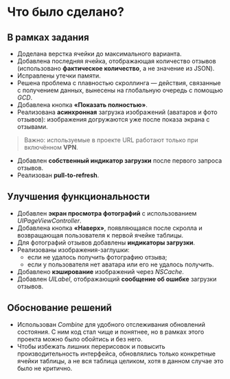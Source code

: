 # Что было сделано?

## В рамках задания

- Доделана верстка ячейки до максимального варианта.
- Добавлена последняя ячейка, отображающая количество отзывов (использовано **фактическое количество**, а не значение из JSON).
- Исправлены утечки памяти.
- Решена проблема с плавностью скроллинга — действия, связанные с получением данных, вынесены на глобальную очередь с помощью *GCD*.
- Добавлена кнопка **«Показать полностью»**.
- Реализована **асинхронная** загрузка изображений (аватаров и фото отзывов): изображения догружаются уже после показа экрана с отзывами.
> Важно: используемые в проекте URL работают только при включённом **VPN**.
- Добавлен **собственный индикатор загрузки** после первого запроса отзывов.
- Реализован **pull-to-refresh**.

## Улучшения функциональности

- Добавлен **экран просмотра фотографий** с использованием *UIPageViewController*.
- Добавлена кнопка **«Наверх»**, появляющаяся после скролла и возвращающая пользователя к первой ячейке таблицы.
- Для фотографий отзывов добавлены **индикаторы загрузки**.
- Реализованы изображения-заглушки:
  - если не удалось получить фотографию отзыва;
  - если у пользователя нет аватара или его не удалось получить.
- Добавлено **кэширование** изображений через *NSCache*.
- Добавлен *UILabel*, отображающий **сообщение об ошибке** загрузки отзывов.

## Обоснование решений

- Использован *Combine* для удобного отслеживания обновлений состояния. С ним код стал чище и понятнее, но в рамках этого проекта можно было обойтись и без него.
- Чтобы избежать лишних перерисовок и повысить производительность интерфейса, обновлялись только конкретные ячейки таблицы, а не вся таблица целиком, хотя в данном случае это было не критично.
